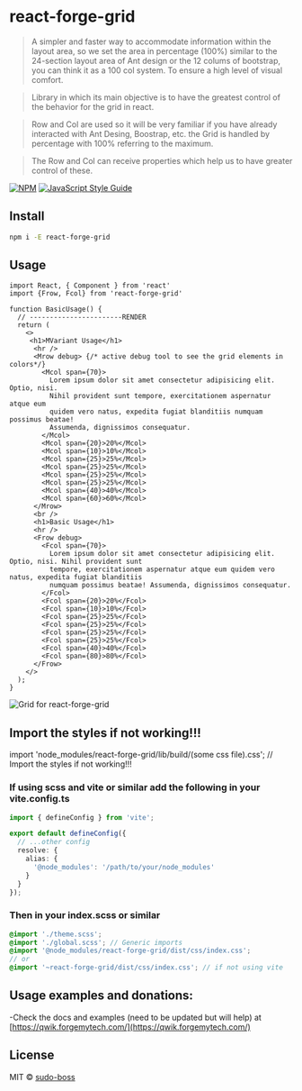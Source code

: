 # react-forge-grid

> A simpler and faster way to accommodate information within the layout area, so we set the area in percentage (100%) similar to the 24-section layout area of Ant design or the 12 colums of bootstrap, you can think it as a 100 col system. To ensure a high level of visual comfort.

>Library in which its main objective is to have the greatest control of the behavior for the grid in react.

>Row and Col are used so it will be very familiar if you have already interacted with Ant Desing, Boostrap, etc.
the Grid is handled by percentage with 100% referring to the maximum.

>The Row and Col can receive properties which help us to have greater control of these.

[![NPM](https://img.shields.io/npm/v/react-forge-grid.svg)](https://www.npmjs.com/package/react-forge-grid) [![JavaScript Style Guide](https://img.shields.io/badge/code_style-standard-brightgreen.svg)](https://standardjs.com)

## Install

```bash
npm i -E react-forge-grid
```

## Usage

```tsx
import React, { Component } from 'react' 
import {Frow, Fcol} from 'react-forge-grid'

function BasicUsage() {
  // -----------------------RENDER
  return (
    <>
     <h1>MVariant Usage</h1>
      <hr />
      <Mrow debug> {/* active debug tool to see the grid elements in colors*/}
        <Mcol span={70}>
          Lorem ipsum dolor sit amet consectetur adipisicing elit. Optio, nisi.
          Nihil provident sunt tempore, exercitationem aspernatur atque eum
          quidem vero natus, expedita fugiat blanditiis numquam possimus beatae!
          Assumenda, dignissimos consequatur.
        </Mcol>
        <Mcol span={20}>20%</Mcol>
        <Mcol span={10}>10%</Mcol>
        <Mcol span={25}>25%</Mcol>
        <Mcol span={25}>25%</Mcol>
        <Mcol span={25}>25%</Mcol>
        <Mcol span={25}>25%</Mcol>
        <Mcol span={40}>40%</Mcol>
        <Mcol span={60}>60%</Mcol>
      </Mrow>
      <br />
      <h1>Basic Usage</h1>
      <hr />
      <Frow debug>
        <Fcol span={70}>
          Lorem ipsum dolor sit amet consectetur adipisicing elit. Optio, nisi. Nihil provident sunt
          tempore, exercitationem aspernatur atque eum quidem vero natus, expedita fugiat blanditiis
          numquam possimus beatae! Assumenda, dignissimos consequatur.
        </Fcol>
        <Fcol span={20}>20%</Fcol>
        <Fcol span={10}>10%</Fcol>
        <Fcol span={25}>25%</Fcol>
        <Fcol span={25}>25%</Fcol>
        <Fcol span={25}>25%</Fcol>
        <Fcol span={25}>25%</Fcol>
        <Fcol span={40}>40%</Fcol>
        <Fcol span={80}>80%</Fcol>
      </Frow>
    </>
  );
}
```
![Grid for react-forge-grid](https://github.com/sudo-boss/react-forge-grid/blob/master/image.png?raw=true)

## Import the styles if not working!!!
import 'node_modules/react-forge-grid/lib/build/(some css file).css'; // Import the styles if not working!!!

### If using scss and vite or similar add the following in your vite.config.ts

```ts
import { defineConfig } from 'vite';

export default defineConfig({
  // ...other config
  resolve: {
    alias: {
      '@node_modules': '/path/to/your/node_modules'
    }
  }
});
```
### Then in your index.scss or similar
```scss
@import './theme.scss';
@import './global.scss'; // Generic imports
@import '@node_modules/react-forge-grid/dist/css/index.css';
// or
@import '~react-forge-grid/dist/css/index.css'; // if not using vite
```


## Usage examples and donations:
-Check the docs and examples (need to be updated but will help) at [https://qwik.forgemytech.com/](https://qwik.forgemytech.com/)

## License

MIT © [sudo-boss ](https://github.com/sudo-boss )
